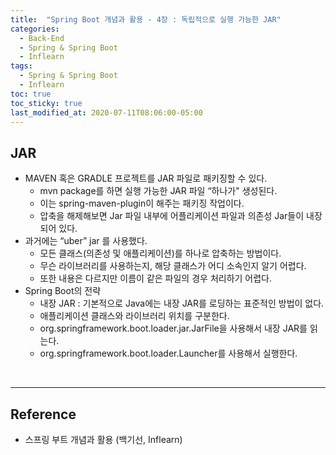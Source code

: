 ```yaml
---
title:  "Spring Boot 개념과 활용 - 4장 : 독립적으로 실행 가능한 JAR"
categories:
  - Back-End
  - Spring & Spring Boot
  - Inflearn
tags:
  - Spring & Spring Boot
  - Inflearn
toc: true
toc_sticky: true
last_modified_at: 2020-07-11T08:06:00-05:00
---
```


## JAR

* MAVEN 혹은 GRADLE 프로젝트를 JAR 파일로 패키징할 수 있다.
  * mvn package를 하면 실행 가능한 JAR 파일 “하나가" 생성된다.
  * 이는 spring-maven-plugin이 해주는 패키징 작업이다.
  * 압축을 해제해보면 Jar 파일 내부에 어플리케이션 파일과 의존성 Jar들이 내장되어 있다.
* 과거에는 “uber” jar 를 사용했다.
  * 모든 클래스(의존성 및 애플리케이션)를 하나로 압축하는 방법이다.
  * 무슨 라이브러리를 사용하는지, 해당 클래스가 어디 소속인지 알기 어렵다.
  * 또한 내용은 다르지만 이름이 같은 파일의 경우 처리하기 어렵다.
* Spring Boot의 전략
  * 내장 JAR : 기본적으로 Java에는 내장 JAR를 로딩하는 표준적인 방법이 없다.
  * 애플리케이션 클래스와 라이브러리 위치를 구분한다.
  * org.springframework.boot.loader.jar.JarFile을 사용해서 내장 JAR를 읽는다.
  * org.springframework.boot.loader.Launcher를 사용해서 실행한다.

<br>

---

## Reference

* 스프링 부트 개념과 활용 (백기선, Inflearn)
